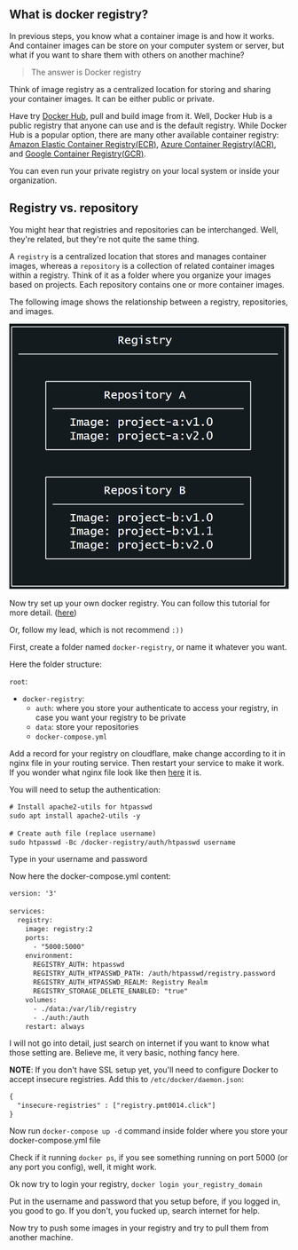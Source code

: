 ## What is docker registry?

In previous steps, you know what a container image is and how it works. And container images can be store on your computer system or server, but what if you want to share them with others on another machine?

> The answer is Docker registry

Think of image registry as a centralized location for storing and sharing your container images. It can be either public or private.

Have try [Docker Hub](https://hub.docker.com/), pull and build image from it. Well, Docker Hub is a public registry that anyone can use and is the default registry. While Docker Hub is a popular option, there are many other available container registry: [Amazon Elastic Container Registry(ECR)](https://aws.amazon.com/ecr/), [Azure Container Registry(ACR)](https://azure.microsoft.com/en-in/products/container-registry), and [Google Container Registry(GCR)](https://cloud.google.com/artifact-registry).

You can even run your private registry on your local system or inside your organization.

## Registry vs. repository

You might hear that registries and repositories can be interchanged. Well, they're related, but they're not quite the same thing.

A `registry` is a centralized location that stores and manages container images, whereas a `repository` is a collection of related container images within a registry. Think of it as a folder where you organize your images based on projects. Each repository contains one or more container images.

The following image shows the relationship between a registry, repositories, and images.

<img src="./public/registry_n_repository.png"/>

Now try set up your own docker registry. You can follow this tutorial for more detail. ([here](https://www.digitalocean.com/community/tutorials/how-to-set-up-a-private-docker-registry-on-ubuntu-22-04?ref=dailydev))

Or, follow my lead, which is not recommend `:))`

First, create a folder named `docker-registry`, or name it whatever you want.

Here the folder structure:

`root`:

- `docker-registry`:
  - `auth`: where you store your authenticate to access your registry, in case you want your registry to be private
  - `data`: store your repositories
  - `docker-compose.yml`

Add a record for your registry on cloudflare, make change according to it in nginx file in your routing service. Then restart your service to make it work. If you wonder what nginx file look like then [here](./ubuntu%20server%20structure/root/proxy/conf.d/config_example.nginx) it is.

You will need to setup the authentication:

```
# Install apache2-utils for htpasswd
sudo apt install apache2-utils -y

# Create auth file (replace username)
sudo htpasswd -Bc /docker-registry/auth/htpasswd username
```

Type in your username and password

Now here the docker-compose.yml content:

```
version: '3'

services:
  registry:
    image: registry:2
    ports:
      - "5000:5000"
    environment:
      REGISTRY_AUTH: htpasswd
      REGISTRY_AUTH_HTPASSWD_PATH: /auth/htpasswd/registry.password
      REGISTRY_AUTH_HTPASSWD_REALM: Registry Realm
      REGISTRY_STORAGE_DELETE_ENABLED: "true"
    volumes:
      - ./data:/var/lib/registry
      - ./auth:/auth
    restart: always
```

I will not go into detail, just search on internet if you want to know what those setting are. Believe me, it very basic, nothing fancy here.

**NOTE**: If you don't have SSL setup yet, you'll need to configure Docker to accept insecure registries. Add this to `/etc/docker/daemon.json`:

```
{
  "insecure-registries" : ["registry.pmt0014.click"]
}
```

Now run `docker-compose up -d` command inside folder where you store your docker-compose.yml file

Check if it running `docker ps`, if you see something running on port 5000 (or any port you config), well, it might work.

Ok now try to login your registry, `docker login your_registry_domain`

Put in the username and password that you setup before, if you logged in, you good to go. If you don't, you fucked up, search internet for help.

Now try to push some images in your registry and try to pull them from another machine.
